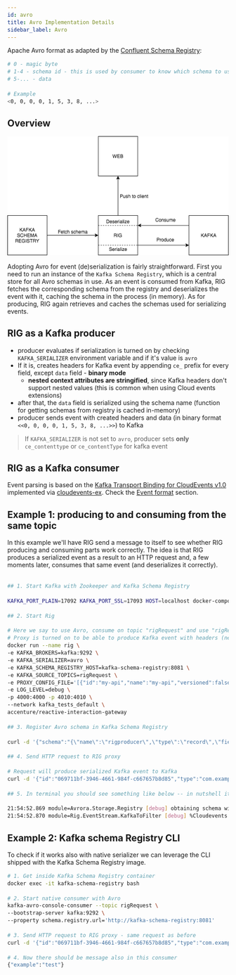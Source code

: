 ```yaml
---
id: avro
title: Avro Implementation Details
sidebar_label: Avro
---
```


Apache Avro format as adapted by the [Confluent Schema Registry](https://docs.confluent.io/current/schema-registry/docs/serializer-formatter.html#wire-format):

```bash
# 0 - magic byte
# 1-4 - schema id - this is used by consumer to know which schema to use for deserialization
# 5-... - data

# Example
<0, 0, 0, 0, 1, 5, 3, 8, ...>
```

## Overview

![event-serialization-avro](assets/event-serialization-avro.png)

Adopting Avro for event (de)serialization is fairly straightforward. First you need to run an instance of the `Kafka Schema Registry`, which is a central store for all Avro schemas in use. As an event is consumed from Kafka, RIG fetches the corresponding schema from the registry and deserializes the event with it, caching the schema in the process (in memory). As for producing, RIG again retrieves and caches the schemas used for serializing events.

## RIG as a Kafka producer

- producer evaluates if serialization is turned on by checking `KAFKA_SERIALIZER` environment variable and if it's value is `avro`
- If it is, creates headers for Kafka event by appending `ce_` prefix for every field, except `data` field - **binary mode**
  - **nested context attributes are stringified**, since Kafka headers don't support nested values (this is common when using Cloud events extensions)
- after that, the `data` field is serialized using the schema name (function for getting schemas from registry is cached in-memory)
- producer sends event with created headers and data (in binary format `<<0, 0, 0, 0, 1, 5, 3, 8, ...>>`) to Kafka

> If `KAFKA_SERIALIZER` is not set to `avro`, producer sets **only** `ce_contenttype` or `ce_contentType` for kafka event

## RIG as a Kafka consumer

Event parsing is based on the [Kafka Transport Binding for CloudEvents v1.0](https://github.com/cloudevents/spec/blob/v1.0/kafka-protocol-binding.md) implemented via [cloudevents-ex](https://github.com/kevinbader/cloudevents-ex). Check the [Event format](./event-format.md#kafka-transport-binding) section.

## Example 1: producing to and consuming from the same topic

In this example we'll have RIG send a message to itself to see whether RIG producing and consuming parts work correctly. The idea is that RIG produces a serialized event as a result to an HTTP request and, a few moments later, consumes that same event (and deserializes it correctly).

```bash

## 1. Start Kafka with Zookeeper and Kafka Schema Registry

KAFKA_PORT_PLAIN=17092 KAFKA_PORT_SSL=17093 HOST=localhost docker-compose -f integration_tests/kafka_tests/docker-compose.yml up -d

## 2. Start Rig

# Here we say to use Avro, consume on topic "rigRequest" and use "rigRequest-value" schema from Kafka Schema Registry
# Proxy is turned on to be able to produce Kafka event with headers (needed for cloud events)
docker run --name rig \
-e KAFKA_BROKERS=kafka:9292 \
-e KAFKA_SERIALIZER=avro \
-e KAFKA_SCHEMA_REGISTRY_HOST=kafka-schema-registry:8081 \
-e KAFKA_SOURCE_TOPICS=rigRequest \
-e PROXY_CONFIG_FILE='[{"id":"my-api","name":"my-api","versioned":false,"version_data":{"default":{"endpoints":[{"id":"post-myapi-publish-async","path_regex":"/myapi/publish-async","method":"POST","target":"kafka","topic":"rigRequest","schema":"rigRequest-value"}]}},"proxy":{"use_env":true,"target_url":"KAFKA_HOST","port":9092}}]' \
-e LOG_LEVEL=debug \
-p 4000:4000 -p 4010:4010 \
--network kafka_tests_default \
accenture/reactive-interaction-gateway

## 3. Register Avro schema in Kafka Schema Registry

curl -d '{"schema":"{\"name\":\"rigproducer\",\"type\":\"record\",\"fields\":[{\"name\":\"example\",\"type\":\"string\"}]}"}' -H "Content-Type: application/vnd.schemaregistry.v1+json" -X POST http://localhost:8081/subjects/rigRequest-value/versions

## 4. Send HTTP request to RIG proxy

# Request will produce serialized Kafka event to Kafka
curl -d '{"id":"069711bf-3946-4661-984f-c667657b8d85","type":"com.example","time":"2018-04-05T17:31:00Z","specversion":"0.2","source":"\/cli","contenttype":"avro\/binary","data":{"example":"test"}}' -H "Content-Type: application/json" -X POST http://localhost:4000/myapi/publish-async

## 5. In terminal you should see something like below -- in nutshell it means event was successfully consumed, deserialized and forwarded to UI client

21:54:52.869 module=Avrora.Storage.Registry [debug] obtaining schema with global id `1`
21:54:52.870 module=Rig.EventStream.KafkaToFilter [debug] %Cloudevents.Format.V_0_2.Event{contenttype: "avro/binary", data: %{"example" => "test"}, extensions: %{"rig" => %{"correlation" => "Ve1d-XF0Qi46lwh47X5IqI7m_FCIqCLsqyV0KTCxg28Hnd7ytczBe1cASZYPxA7GNFCZ4AzDC0QX1w0=", "headers" => [["accept", "*/*"], ["content-length", "221"], ["content-type", "application/json"], ["host", "localhost:4000"], ["user-agent", "curl/7.54.0"]], "host" => "localhost", "method" => "POST", "path_regex" => "/myapi/publish-async", "port" => 4000, "query" => "", "remoteip" => "172.28.0.1", "scheme" => "http"}}, id: "069711bf-3946-4661-984f-c667657b8d85", schemaurl: nil, source: "/cli", specversion: "0.2", time: "2018-04-05T17:31:00Z", type: "com.example"}
```

## Example 2: Kafka schema Registry CLI

To check if it works also with native serializer we can leverage the CLI shipped with the Kafka Schema Registry image.

``` bash
# 1. Get inside Kafka Schema Registry container
docker exec -it kafka-schema-registry bash

# 2. Start native consumer with Avro
kafka-avro-console-consumer --topic rigRequest \
--bootstrap-server kafka:9292 \
--property schema.registry.url='http://kafka-schema-registry:8081'

# 3. Send HTTP request to RIG proxy - same request as before
curl -d '{"id":"069711bf-3946-4661-984f-c667657b8d85","type":"com.example","time":"2018-04-05T17:31:00Z","specversion":"0.2","source":"\/cli","contenttype":"avro\/binary","data":{"example":"test"}}' -H "Content-Type: application/json" -X POST http://localhost:4000/myapi/publish-async

# 4. Now there should be message also in this consumer
{"example":"test"}
```
